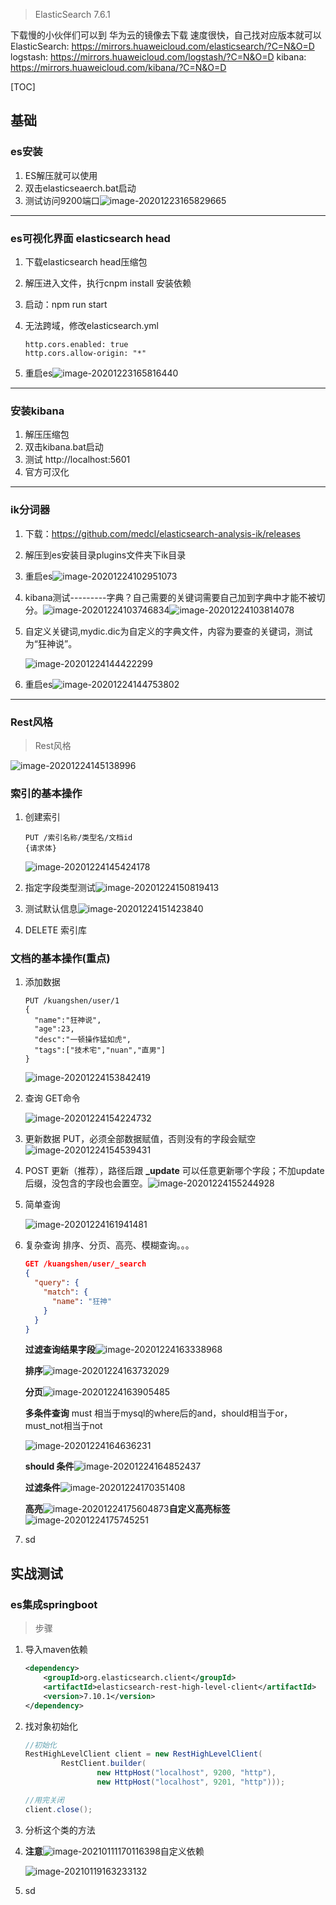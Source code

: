 > ElasticSearch 7.6.1



下载慢的小伙伴们可以到 华为云的镜像去下载
速度很快，自己找对应版本就可以
ElasticSearch: https://mirrors.huaweicloud.com/elasticsearch/?C=N&O=D
logstash: https://mirrors.huaweicloud.com/logstash/?C=N&O=D
kibana: https://mirrors.huaweicloud.com/kibana/?C=N&O=D

[TOC]

## 基础

### es安装

1. ES解压就可以使用
2. 双击elasticseaerch.bat启动
3. 测试访问9200端口![image-20201223165829665](E:\dev\picture\image-20201223165829665.png)



___

### es可视化界面  elasticsearch head

1. 下载elasticsearch head压缩包

2. 解压进入文件，执行cnpm install 安装依赖

3. 启动：npm run start 

4. 无法跨域，修改elasticsearch.yml

   ~~~shell
   http.cors.enabled: true
   http.cors.allow-origin: "*"
   ~~~

5. 重启es![image-20201223165816440](E:\dev\picture\image-20201223165816440.png)

___

### 安装kibana

1. 解压压缩包
2. 双击kibana.bat启动
3. 测试 http://localhost:5601
4. 官方可汉化



___

### ik分词器

1. 下载：https://github.com/medcl/elasticsearch-analysis-ik/releases

2. 解压到es安装目录plugins文件夹下ik目录

3. 重启es![image-20201224102951073](E:\dev\picture\image-20201224102951073.png)

4. kibana测试---------字典？自己需要的关键词需要自己加到字典中才能不被切分。![image-20201224103746834](E:\dev\picture\image-20201224103746834.png)![image-20201224103814078](E:\dev\picture\image-20201224103814078.png)

5. 自定义关键词,mydic.dic为自定义的字典文件，内容为要查的关键词，测试为“狂神说”。

   ![image-20201224144422299](E:\dev\picture\image-20201224144422299.png)

6. 重启es![image-20201224144753802](E:\dev\picture\image-20201224144753802.png)

___

### Rest风格

> Rest风格

![image-20201224145138996](E:\dev\picture\image-20201224145138996.png)



### 索引的基本操作

1. 创建索引

   ~~~shell
   PUT /索引名称/类型名/文档id
   {请求体}
   ~~~

   ![image-20201224145424178](E:\dev\picture\image-20201224145424178.png)

2. 指定字段类型测试![image-20201224150819413](E:\dev\picture\image-20201224150819413.png)

3. 测试默认信息![image-20201224151423840](E:\dev\picture\image-20201224151423840.png)

4. DELETE  索引库

### 文档的基本操作(重点)

1. 添加数据

   ~~~shell
   PUT /kuangshen/user/1
   {
     "name":"狂神说",
     "age":23,
     "desc":"一顿操作猛如虎",
     "tags":["技术宅","nuan","直男"] 
   }
   ~~~

   ![image-20201224153842419](E:\dev\picture\image-20201224153842419.png)

2. 查询  GET命令

   ![image-20201224154224732](E:\dev\picture\image-20201224154224732.png)

3. 更新数据 PUT，必须全部数据赋值，否则没有的字段会赋空![image-20201224154539431](E:\dev\picture\image-20201224154539431.png)

4. POST 更新（推荐），路径后跟 **_update** 可以任意更新哪个字段；不加update后缀，没包含的字段也会置空。![image-20201224155244928](E:\dev\picture\image-20201224155244928.png)

   

5. 简单查询

   ![image-20201224161941481](E:\dev\picture\image-20201224161941481.png)

6. 复杂查询 排序、分页、高亮、模糊查询。。。

   ~~~json
   GET /kuangshen/user/_search
   {
     "query": {
       "match": {
         "name": "狂神"
       }
     }
   }
   ~~~

   **过滤查询结果字段**![image-20201224163338968](E:\dev\picture\image-20201224163338968.png)

   **排序**![image-20201224163732029](E:\dev\picture\image-20201224163732029.png)

   **分页**![image-20201224163905485](E:\dev\picture\image-20201224163905485.png)

   **多条件查询**  must 相当于mysql的where后的and，should相当于or，must_not相当于not

   ![image-20201224164636231](E:\dev\picture\image-20201224164636231.png)

   **should 条件**![image-20201224164852437](E:\dev\picture\image-20201224164852437.png)

   **过滤条件**![image-20201224170351408](E:\dev\picture\image-20201224170351408.png)

   **高亮**![image-20201224175604873](E:\dev\picture\image-20201224175604873.png)**自定义高亮标签**![image-20201224175745251](E:\dev\picture\image-20201224175745251.png)

7. sd



## 实战测试

### es集成springboot

> 步骤

1. 导入maven依赖

   ~~~xml
   <dependency>
       <groupId>org.elasticsearch.client</groupId>
       <artifactId>elasticsearch-rest-high-level-client</artifactId>
       <version>7.10.1</version>
   </dependency>
   ~~~

2. 找对象初始化

   ~~~java
   //初始化
   RestHighLevelClient client = new RestHighLevelClient(
           RestClient.builder(
                   new HttpHost("localhost", 9200, "http"),
                   new HttpHost("localhost", 9201, "http")));
   
   //用完关闭
   client.close();
   ~~~

3. 分析这个类的方法

4. **注意**![image-20210111170116398](E:\dev\picture\image-20210111170116398.png)自定义依赖

   ![image-20210119163233132](E:\dev\picture\image-20210119163233132.png)

5. sd

